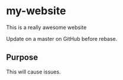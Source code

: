 # my-website

This is a really awesome website

Update on a master on GitHub before rebase.

## Purpose

This will cause issues.